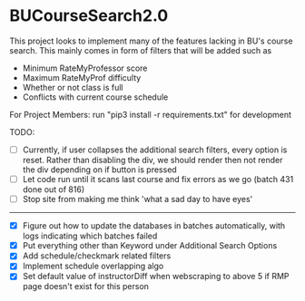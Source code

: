 # BUCourseSearch2.0

This project looks to implement many of the features lacking in BU's course search.
This mainly comes in form of filters that will be added such as
- Minimum RateMyProfessor score
- Maximum RateMyProf difficulty
- Whether or not class is full
- Conflicts with current course schedule

For Project Members:
run "pip3 install -r requirements.txt" for development

TODO:
- [ ] Currently, if user collapses the additional search filters, every option is reset. Rather than disabling the div, we should render then not render the div depending on if button is pressed
- [ ] Let code run until it scans last course and fix errors as we go (batch 431 done out of 816)
- [ ] Stop site from making me think 'what a sad day to have eyes'
------------------------------------------------------------------------------
- [x] Figure out how to update the databases in batches automatically, with logs indicating which batches failed
- [x] Put everything other than Keyword under Additional Search Options
- [x] Add schedule/checkmark related filters
- [x] Implement schedule overlapping algo
- [x] Set default value of instructorDiff when webscraping to above 5 if RMP page doesn't exist for this person